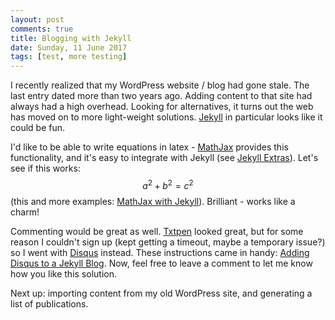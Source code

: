 ```yaml
---
layout: post
comments: true
title: Blogging with Jekyll
date: Sunday, 11 June 2017
tags: [test, more testing]
---
```


I recently realized that my WordPress website / blog had gone stale. The last entry dated more than two years ago. Adding content to that site had always had a high overhead. Looking for alternatives, it turns out the web has moved on to more light-weight solutions. [Jekyll](https://jekyllrb.com/) in particular looks like it could be fun.

I'd like to be able to write equations in latex - [MathJax](https://www.mathjax.org/) provides this functionality, and it's easy to integrate with Jekyll (see [Jekyll Extras](https://jekyllrb.com/docs/extras/)). Let's see if this works: $$a^2 + b^2 = c^2$$ (this and more examples: [MathJax with Jekyll](http://gastonsanchez.com/visually-enforced/opinion/2014/02/16/Mathjax-with-jekyll/)). Brilliant - works like a charm!

Commenting would be great as well. [Txtpen](https://www.txtpen.com/) looked great, but for some reason I couldn't sign up (kept getting a timeout, maybe a temporary issue?) so I went with [Disqus](https://disqus.com) instead. These instructions came in handy: [Adding Disqus to a Jekyll Blog](http://sgeos.github.io/jekyll/disqus/2016/02/14/adding-disqus-to-a-jekyll-blog.html). Now, feel free to leave a comment to let me know how you like this solution.

Next up: importing content from my old WordPress site, and generating a list of publications.

